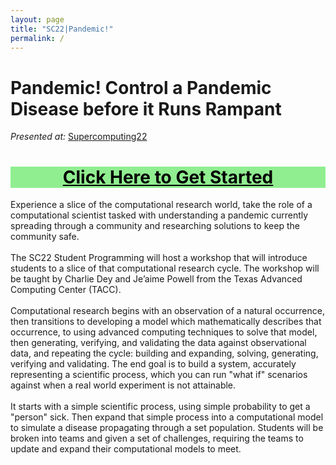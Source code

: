 ```yaml
---
layout: page
title: "SC22|Pandemic!"
permalink: /
---
```


# Pandemic! Control a Pandemic Disease before it Runs Rampant

  _Presented at:_ [Supercomputing22](https://sc22.supercomputing.org/presentation/?id=misc102&sess=sess302)

<h1 style="background:lightgreen;  text-align: center;">  <a href="{{ site.baseurl }}/docs/" style="color: black;"> Click Here to Get Started</a> </h1>

  Experience a slice of the computational research world, take the role of a computational scientist tasked with understanding 
  a pandemic currently spreading through a community and researching solutions to keep the community safe.
  <br><br>
  The SC22 Student Programming will host a workshop that will introduce students to a slice of that computational research cycle. 
  The workshop will be taught by Charlie Dey and Je’aime Powell from the Texas Advanced Computing Center (TACC).
  <br><br>
  Computational research begins with an observation of a natural occurrence, then transitions to developing a model which 
  mathematically describes that occurrence, to using advanced computing techniques to solve that model, then generating, 
  verifying, and validating the data against observational data, and repeating the cycle: building and expanding, solving, 
  generating, verifying and validating. The end goal is to build a system, accurately representing a scientific process, 
  which you can run "what if" scenarios against when a real world experiment is not attainable.
  <br><br>
  It starts with a simple scientific process, using simple probability to get a "person" sick. Then expand that simple process 
  into a computational model to simulate a disease propagating through a set population. Students will be broken into teams 
  and given a set of challenges, requiring the teams to update and expand their computational models to meet.


